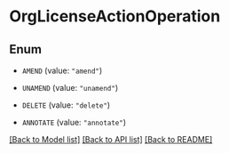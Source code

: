 # OrgLicenseActionOperation

## Enum


* `AMEND` (value: `"amend"`)

* `UNAMEND` (value: `"unamend"`)

* `DELETE` (value: `"delete"`)

* `ANNOTATE` (value: `"annotate"`)


[[Back to Model list]](../README.md#documentation-for-models) [[Back to API list]](../README.md#documentation-for-api-endpoints) [[Back to README]](../README.md)


